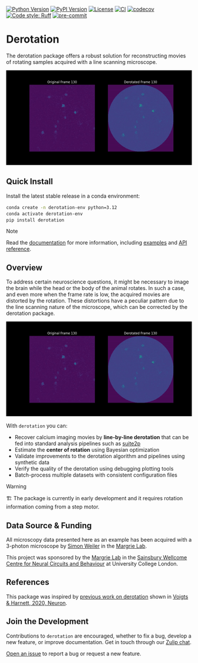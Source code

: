[![Python Version](https://img.shields.io/pypi/pyversions/derotation.svg)](https://pypi.org/project/derotation)
[![PyPI Version](https://img.shields.io/pypi/v/derotation.svg)](https://pypi.org/project/derotation)
[![License](https://img.shields.io/badge/License-BSD_3--Clause-orange.svg)](https://opensource.org/licenses/BSD-3-Clause)
[![CI](https://img.shields.io/github/actions/workflow/status/neuroinformatics-unit/derotation/test_and_deploy.yml?label=CI)](https://github.com/neuroinformatics-unit/derotation/actions)
[![codecov](https://codecov.io/gh/neuroinformatics-unit/derotation/branch/main/graph/badge.svg?token=P8CCH3TI8K)](https://codecov.io/gh/neuroinformatics-unit/derotation)
[![Code style: Ruff](https://img.shields.io/endpoint?url=https://raw.githubusercontent.com/astral-sh/ruff/main/assets/badge/format.json)](https://github.com/astral-sh/ruff)
[![pre-commit](https://img.shields.io/badge/pre--commit-enabled-brightgreen?logo=pre-commit&logoColor=white)](https://github.com/pre-commit/pre-commit)

# Derotation

The derotation package offers a robust solution for reconstructing movies of rotating samples acquired with a line scanning microscope.

![](docs/source/_static/dark_derotation.gif)

## Quick Install

Install the latest stable release in a conda environment:
```bash
conda create -n derotation-env python=3.12
conda activate derotation-env
pip install derotation
```

> [!Note]
> Read the [documentation](https://derotation.neuroinformatics.dev) for more information, including [examples](https://derotation.neuroinformatics.dev/examples/index.html) and [API reference](https://derotation.neuroinformatics.dev/api_index.html).

## Overview
To address certain neuroscience questions, it might be necessary to image the brain while the head or the body of the animal rotates. In such a case, and even more when the frame rate is low, the acquired movies are distorted by the rotation. These distortions have a peculiar pattern due to the line scanning nature of the microscope, which can be corrected by the derotation package.

![](_static/dark_derotation.gif)

With `derotation` you can:
- Recover calcium imaging movies by **line-by-line derotation** that can be fed into standard analysis pipelines such as [suite2p](https://github.com/MouseLand/suite2p)
- Estimate the **center of rotation** using Bayesian optimization
- Validate improvements to the derotation algorithm and pipelines using synthetic data
- Verify the quality of the derotation using debugging plotting tools
- Batch-process multiple datasets with consistent configuration files

> [!Warning]
> 🏗️ The package is currently in early development and it requires rotation information coming from a step motor.

## Data Source & Funding
All microscopy data presented here as an example has been acquired with a 3-photon microscope by [Simon Weiler](https://github.com/simonweiler) in the [Margrie Lab](https://www.sainsburywellcome.org/web/groups/margrie-lab).

This project was sponsored by the [Margrie Lab](https://www.sainsburywellcome.org/web/groups/margrie-lab) in the [Sainsbury Wellcome Centre for Neural Circuits and Behaviour](https://www.sainsburywellcome.org/web/) at University College London.

## References
This package was inspired by [previous work on derotation](https://github.com/jvoigts/rotating-2p-image-correction) shown in [Voigts & Harnett, 2020, Neuron](https://doi.org/10.1016/j.neuron.2019.10.016).


## Join the Development

Contributions to `derotation` are encouraged, whether to fix a bug, develop a new feature, or improve documentation. Get in touch through our [Zulip chat](https://neuroinformatics.zulipchat.com/#narrow/channel/495735-Derotation).

[Open an issue](https://github.com/neuroinformatics-unit/derotation/issues) to report a bug or request a new feature.
